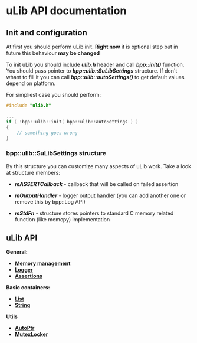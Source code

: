 # uLib API documentation

## Init and configuration

At first you should perform uLib init. **Right now** it is optional step but in future this behaviour **may be changed**

To init uLib you should include ***ulib.h*** header and call ***bpp::init()*** function.
You should pass pointer to ***bpp::ulib::SuLibSettings*** structure. If don't whant to fill it you can call ***bpp::ulib::autoSettings()*** to get default values depend on platform.

For simpliest case you should perform:
```C++
#include "ulib.h"

...
if ( !bpp::ulib::init( bpp::ulib::autoSettings ) )
{
	// something goes wrong
}

```

### bpp::ulib::SuLibSettings structure

By this structure you can customize many aspects of uLib work. Take a look at structure members:

* ***mASSERTCallback*** - callback that will be called on failed assertion

* ***mOutputHandler*** - logger output handler (you can add another one or remove this by bpp::Log API)

* ***mStdFn*** - structure stores pointers to standard C memory related function (like memcpy) implementation

## uLib API
**General:**

* [**Memory management**](./mem.md)
* [**Logger**](./log.md)
* [**Assertions**](./assert.md)

**Basic containers:**

* [**List**](./list.md)
* [**String**](./string.md)

**Utils**

* [**AutoPtr**](./autoptr.md)
* [**MutexLocker**](./mutexlocker.md)